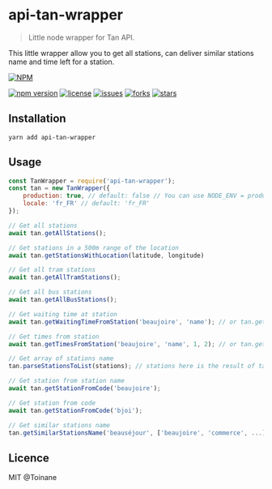 # api-tan-wrapper
> Little node wrapper for Tan API.

This little wrapper allow you to get all stations, can deliver similar stations name and time left for a station.

[![NPM](https://nodei.co/npm/api-tan-wrapper.png?downloads=true&downloadRank=true)](https://nodei.co/npm/api-tan-wrapper/)

[![npm version](https://badge.fury.io/js/api-tan-wrapper.svg)](https://badge.fury.io/js/api-tan-wrapper)
[![license](https://img.shields.io/badge/license-MIT-blue.svg)](https://github.com/Toinane/api-tan-wrapper)
[![issues](https://img.shields.io/github/issues/Toinane/api-tan-wrapper.svg)](https://github.com/Toinane/api-tan-wrapper)
[![forks](https://img.shields.io/github/forks/Toinane/api-tan-wrapper.svg)](https://github.com/Toinane/api-tan-wrapper)
[![stars](https://img.shields.io/github/stars/Toinane/api-tan-wrapper.svg)](https://github.com/Toinane/api-tan-wrapper)

## Installation

`yarn add api-tan-wrapper`

## Usage

```javascript
const TanWrapper = require('api-tan-wrapper');
const tan = new TanWrapper({
    production: true, // default: false // You can use NODE_ENV = production too
    locale: 'fr_FR' // default: 'fr_FR'
});

// Get all stations
await tan.getAllStations();

// Get stations in a 500m range of the location
await tan.getStationsWithLocation(latitude, longitude)

// Get all tram stations
await tan.getAllTramStations();

// Get all bus stations
await tan.getAllBusStations();

// Get waiting time at station
await tan.getWaitingTimeFromStation('beaujoire', 'name'); // or tan.getWaitingTimeFromStation('bjoi');

// Get times from station
await tan.getTimesFromStation('beaujoire', 'name', 1, 2); // or tan.getTimesFromStation('bjoi', 1, 2);

// Get array of stations name
tan.parseStationsToList(stations); // stations here is the result of tan.getAllStations();

// Get station from station name
await tan.getStationFromCode('beaujoire');

// Get station from code
await tan.getStationFromCode('bjoi');

// Get similar stations name
tan.getSimilarStationsName('beauséjour', ['beaujoire', 'commerce', ...], 2); // 2 is the number of similar stations you want to get in return
```

## Licence
MIT @Toinane

